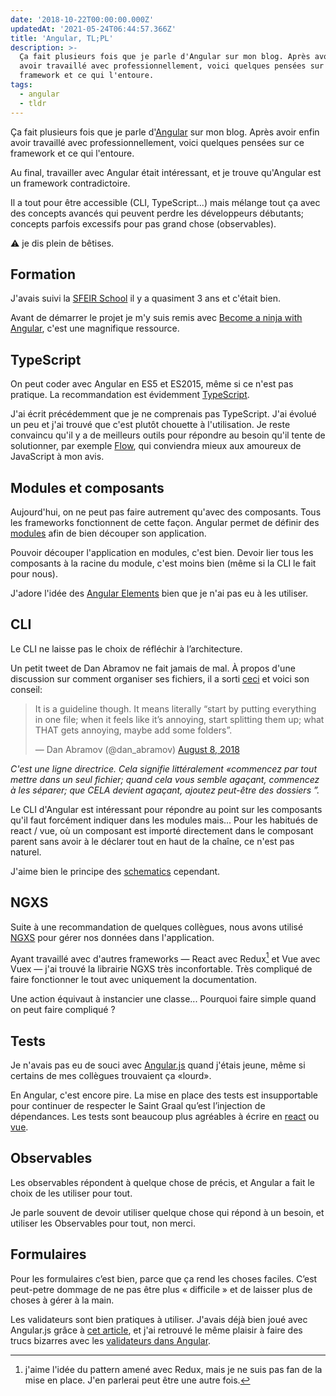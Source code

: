 ```yaml
---
date: '2018-10-22T00:00:00.000Z'
updatedAt: '2021-05-24T06:44:57.366Z'
title: 'Angular, TL;PL'
description: >-
  Ça fait plusieurs fois que je parle d'Angular sur mon blog. Après avoir enfin
  avoir travaillé avec professionnellement, voici quelques pensées sur ce
  framework et ce qui l'entoure.
tags:
  - angular
  - tldr
---
```

Ça fait plusieurs fois que je parle d'[Angular](https://angular.io/) sur mon blog. Après avoir enfin avoir travaillé avec professionnellement, voici quelques pensées sur ce framework et ce qui l'entoure.

Au final, travailler avec Angular était intéressant, et je trouve qu'Angular est un framework contradictoire.

Il a tout pour être accessible (CLI, TypeScript...) mais mélange tout ça avec des concepts avancés qui peuvent perdre les développeurs débutants; concepts parfois excessifs pour pas grand chose (observables).

:warning: je dis plein de bêtises.

## Formation

J'avais suivi la [SFEIR School](https://sfeir.com/formation/school/) il y a quasiment 3 ans et c'était bien.

Avant de démarrer le projet je m'y suis remis avec [Become a ninja with Angular](https://books.ninja-squad.com/angular), c'est une magnifique ressource.

## TypeScript

On peut coder avec Angular en ES5 et ES2015, même si ce n'est pas pratique. La recommandation est évidemment [TypeScript](http://www.typescriptlang.org/).

J'ai écrit précédemment que je ne comprenais pas TypeScript. J'ai évolué un peu et j'ai trouvé que c'est plutôt chouette à l'utilisation. Je reste convaincu qu'il y a de meilleurs outils pour répondre au besoin qu'il tente de solutionner, par exemple [Flow](https://flow.org/), qui conviendra mieux aux amoureux de JavaScript à mon avis.

## Modules et composants

Aujourd'hui, on ne peut pas faire autrement qu'avec des composants. Tous les frameworks fonctionnent de cette façon. Angular permet de définir des [modules](https://angular.io/guide/ngmodules) afin de bien découper son application.

Pouvoir découper l'application en modules, c'est bien. Devoir lier tous les composants à la racine du module, c'est moins bien (même si la CLI le fait pour nous).

J'adore l'idée des [Angular Elements](https://angular.io/guide/elements) bien que je n'ai pas eu à les utiliser.

## CLI

Le CLI ne laisse pas le choix de réfléchir à l’architecture. 

Un petit tweet de Dan Abramov ne fait jamais de mal. À propos d'une discussion sur comment organiser ses fichiers, il a sorti [ceci](http://react-file-structure.surge.sh/) et voici son conseil:

<blockquote class="twitter-tweet" data-conversation="none" data-dnt="true"><p lang="en" dir="ltr">It is a guideline though. It means literally “start by putting everything in one file; when it feels like it’s annoying, start splitting them up; what THAT gets annoying, maybe add some folders”.</p>&mdash; Dan Abramov (@dan_abramov) <a href="https://twitter.com/dan_abramov/status/1027248875072114689?ref_src=twsrc%5Etfw">August 8, 2018</a></blockquote>

*C'est une ligne directrice. Cela signifie littéralement «commencez par tout mettre dans un seul fichier; quand cela vous semble agaçant, commencez à les séparer; que CELA devient agaçant, ajoutez peut-être des dossiers ”.*

Le CLI d'Angular est intéressant pour répondre au point sur les composants qu'il faut forcément indiquer dans les modules mais... Pour les habitués de react / vue, où un composant est importé directement dans le composant parent sans avoir à le déclarer tout en haut de la chaîne, ce n'est pas naturel.

J'aime bien le principe des [schematics](https://blog.angular.io/schematics-an-introduction-dc1dfbc2a2b2) cependant.

## NGXS

Suite à une recommandation de quelques collègues, nous avons utilisé [NGXS](https://ngxs.gitbook.io/ngxs) pour gérer nos données dans l'application.

Ayant travaillé avec d'autres frameworks &mdash; React avec Redux[^1] et Vue avec Vuex &mdash; j'ai trouvé la librairie NGXS très inconfortable. Très compliqué de faire fonctionner le tout avec uniquement la documentation.

Une action équivaut à instancier une classe... Pourquoi faire simple quand on peut faire compliqué ?

[^1]: j'aime l'idée du pattern amené avec Redux, mais je ne suis pas fan de la mise en place. J'en parlerai peut être une autre fois.

## Tests

Je n'avais pas eu de souci avec [Angular.js](https://angularjs.org/) quand j'étais jeune, même si certains de mes collègues trouvaient ça «lourd».

En Angular, c'est encore pire. La mise en place des tests est insupportable pour continuer de respecter le Saint Graal qu’est l’injection de dépendances. Les tests sont beaucoup plus agréables à écrire en [react](https://reactjs.org/) ou [vue](https://vuejs.org/).

## Observables

Les observables répondent à quelque chose de précis, et Angular a fait le choix de les utiliser pour tout. 

Je parle souvent de devoir utiliser quelque chose qui répond à un besoin, et utiliser les Observables pour tout, non merci.

## Formulaires

Pour les formulaires c’est bien, parce que ça rend les choses faciles. C’est peut-petre dommage de ne pas être plus « difficile » et de laisser plus de choses à gérer à la main.

Les validateurs sont bien pratiques à utiliser. J'avais déjà bien joué avec Angular.js grâce à [cet article](https://www.yearofmoo.com/2014/09/taming-forms-in-angularjs-1-3.html), et j'ai retrouvé le même plaisir à faire des trucs bizarres avec les [validateurs dans Angular](https://angular.io/guide/form-validation#custom-validators).
